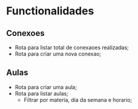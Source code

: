 # Functionalidades

## Conexoes

- Rota para listar total de conexaoes realizadas;
- Rota para criar uma nova conexao;

## Aulas

- Rota para criar uma aula;
- Rota para listar aulas;
    - Filtrar por materia, dia da semana e horario;

